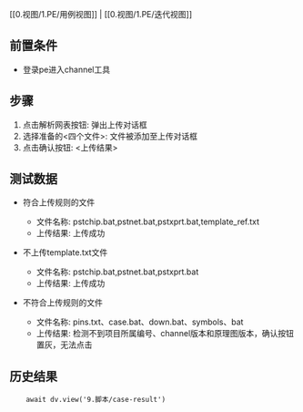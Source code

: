[[0.视图/1.PE/用例视图]] | [[0.视图/1.PE/迭代视图]]

## 前置条件

- 登录pe进入channel工具

## 步骤

1. 点击解析网表按钮: 弹出上传对话框
2. 选择准备的<四个文件>: 文件被添加至上传对话框
3. 点击确认按钮: <上传结果> 

## 测试数据

- 符合上传规则的文件
	- 文件名称: pstchip.bat,pstnet.bat,pstxprt.bat,template_ref.txt
	- 上传结果: 上传成功

- 不上传template.txt文件
	- 文件名称: pstchip.bat,pstnet.bat,pstxprt.bat
	- 上传结果: 上传成功

- 不符合上传规则的文件
	- 文件名称: pins.txt、case.bat、down.bat、symbols、bat
	- 上传结果: 检测不到项目所属编号、channel版本和原理图版本，确认按钮置灰，无法点击

## 历史结果

```dataviewjs
    await dv.view('9.脚本/case-result')
```
